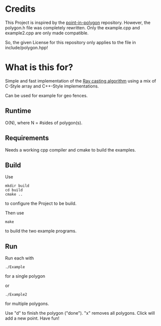 # Credits
This Project is inspired by the [point-in-polygon](https://github.com/xuzebin/point-in-polygon.git) repository. However, the polygon.h file was completely rewritten. Only the example.cpp and example2.cpp are only made compatible.

So, the given License for this repository only applies to the file in include/polygon.hpp!

# What is this for?
Simple and fast implementation of the [Ray casting algorithm](https://en.wikipedia.org/wiki/Point_in_polygon) using a mix of C-Style array and C++-Style implementations.

Can be used for example for geo fences.

## Runtime
O(N), where N = #sides of polygon(s).

## Requirements

Needs a working cpp compiler and cmake to build the examples.

## Build

Use

```
mkdir build
cd build
cmake ..
```

to configure the Project to be build.

Then use

```
make
```

to build the two example programs.

## Run

Run each with
```
./Example
```

for a single polygon

or

```
./Example2
```

for multiple polygons.

Use "d" to finish the polygon ("done"). "x" removes all polygons. Click will add a new point. Have fun!
